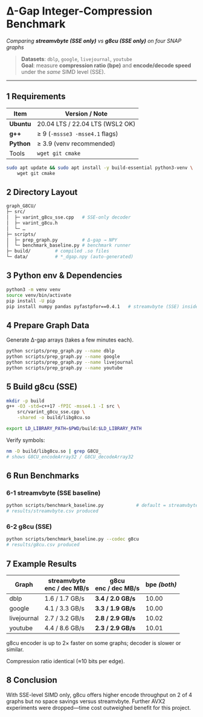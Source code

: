 # Δ-Gap Integer-Compression Benchmark  
_Comparing **streamvbyte (SSE only)** vs **g8cu (SSE only)** on four SNAP graphs_  
> **Datasets**: `dblp`, `google`, `livejournal`, `youtube`  
> **Goal**: measure **compression ratio (bpe)** and **encode/decode speed** under the _same_ SIMD level (SSE).

---

## 1  Requirements
| Item | Version / Note |
|------|----------------|
| **Ubuntu** | 20.04 LTS / 22.04 LTS (WSL2 OK) |
| **g++** | ≥ 9  (`-mssse3 -msse4.1` flags) |
| **Python** | ≥ 3.9  (venv recommended) |
| Tools | `wget git cmake` |

```bash
sudo apt update && sudo apt install -y build-essential python3-venv \
    wget git cmake
```

## 2 Directory Layout
```bash
graph_G8CU/   
├─ src/   
│  ├─ varint_g8cu_sse.cpp   # SSE-only decoder   
│  ├─ varint_g8cu.h   
│  └─ …   
├─ scripts/   
│  ├─ prep_graph.py         # Δ-gap → NPY   
│  └─ benchmark_baseline.py # benchmark runner   
├─ build/         # compiled .so files   
└─ data/          # *_dgap.npy (auto-generated)   
```

## 3 Python env & Dependencies
```bash
python3 -m venv venv
source venv/bin/activate
pip install -U pip
pip install numpy pandas pyfastpfor==0.4.1   # streamvbyte (SSE) inside
```

## 4 Prepare Graph Data
Generate Δ-gap arrays (takes a few minutes each).
```bash
python scripts/prep_graph.py --name dblp
python scripts/prep_graph.py --name google
python scripts/prep_graph.py --name livejournal
python scripts/prep_graph.py --name youtube
```

## 5 Build g8cu (SSE)
```bash
mkdir -p build
g++ -O3 -std=c++17 -fPIC -msse4.1 -I src \
    src/varint_g8cu_sse.cpp \
    -shared -o build/libg8cu.so

export LD_LIBRARY_PATH=$PWD/build:$LD_LIBRARY_PATH
```

Verify symbols:
```bash
nm -D build/libg8cu.so | grep G8CU_
# shows G8CU_encodeArray32 / G8CU_decodeArray32
```

## 6 Run Benchmarks
### 6-1 streamvbyte (SSE baseline)
```bash
python scripts/benchmark_baseline.py            # default = streamvbyte
# results/streamvbyte.csv produced
```
### 6-2 g8cu (SSE)
```bash
python scripts/benchmark_baseline.py --codec g8cu
# results/g8cu.csv produced
```

## 7 Example Results
| Graph       | streamvbyte<br>enc / dec MB/s | g8cu<br>enc / dec MB/s | bpe *(both)* |
| ----------- | ----------------------------- | ---------------------- | ------------ |
| dblp        | 1.6 / 1.7 GB/s                | **3.4 / 2.0 GB/s**     | 10.00        |
| google      | 4.1 / 3.3 GB/s                | **3.3 / 1.9 GB/s**     | 10.00        |
| livejournal | 2.7 / 3.2 GB/s                | **2.8 / 2.9 GB/s**     | 10.02        |
| youtube     | 4.4 / 8.6 GB/s                | **2.3 / 2.9 GB/s**     | 10.01        |
g8cu encoder is up to 2× faster on some graphs; decoder is slower or similar.

Compression ratio identical (≈10 bits per edge).


## 8 Conclusion
With SSE-level SIMD only, g8cu offers higher encode throughput on 2 of 4 graphs but no space savings versus streamvbyte.
Further AVX2 experiments were dropped—time cost outweighed benefit for this project.